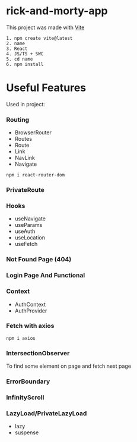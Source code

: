 # rick-and-morty-app

This project was made with [Vite](https://vitejs.dev/)
```
1. npm create vite@latest
2. name
3. React
4. JS/TS + SWC
5. cd name
6. npm install
```
# Useful Features

Used in project: 

### Routing 
* BrowserRouter
* Routes 
* Route
* Link
* NavLink 
* Navigate

```
npm i react-router-dom
```

### PrivateRoute

### Hooks 
* useNavigate
* useParams
* useAuth
* useLocation
* useFetch

### Not Found Page (404)
### Login Page And Functional
### Context 
* AuthContext
* AuthProvider

### Fetch with axios
```
npm i axios
```

### IntersectionObserver
To find some element on page and fetch next page

### ErrorBoundary
### InfinityScroll
### LazyLoad/PrivateLazyLoad
* lazy
* suspense
